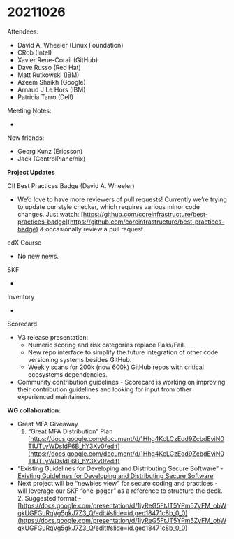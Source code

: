 # 20211026

Attendees:

- David A. Wheeler (Linux Foundation)
- CRob (Intel)
- Xavier Rene-Corail (GitHub)
- Dave Russo (Red Hat)
- Matt Rutkowski (IBM)
- Azeem Shaikh (Google)
- Arnaud J Le Hors (IBM)
- Patricia Tarro (Dell)

Meeting Notes:

-

New friends:

- Georg Kunz (Ericsson)
- Jack (ControlPlane/nix)

**Project Updates**

CII Best Practices Badge (David A. Wheeler)

- We’d love to have more reviewers of pull requests! Currently we’re trying to update our style checker, which requires various minor code changes. Just watch: [https://github.com/coreinfrastructure/best-practices-badge](https://github.com/coreinfrastructure/best-practices-badge) & occasionally review a pull request

edX Course

- No new news.

SKF

-

Inventory

-

Scorecard

- V3 release presentation:
  - Numeric scoring and risk categories replace Pass/Fail.
  - New repo interface to simplify the future integration of other code versioning systems besides GitHub.
  - Weekly scans for 200k (now 600k) GitHub repos with critical ecosystems dependencies.
- Community contribution guidelines - Scorecard is working on improving their contribution guidelines and looking for input from other experienced maintainers.

**WG collaboration:**

- Great MFA Giveaway
  1. “Great MFA Distribution” Plan [https://docs.google.com/document/d/1Hhg4KcLCzEdd9ZcbdEviN0TIUTLyWDsIdF6B_hY3Xv0/edit](https://docs.google.com/document/d/1Hhg4KcLCzEdd9ZcbdEviN0TIUTLyWDsIdF6B_hY3Xv0/edit)
- “Existing Guidelines for Developing and Distributing Secure Software” - [Existing Guidelines for Developing and Distributing Secure Software](https://docs.google.com/document/d/11bRB-Q_j9sj19EEC32-ijMiEHERPRwZRVWE9HwNr2pc/edit)
- Next project will be “newbies view” for secure coding and practices - will leverage our SKF “one-pager” as a reference to structure the deck. 2. Suggested format - [https://docs.google.com/presentation/d/1iyReG5FtJT5YPm5ZyFM_obWqkUGFGuRqVg5gkJ7Z3_Q/edit#slide=id.ged18471c8b_0_0](https://docs.google.com/presentation/d/1iyReG5FtJT5YPm5ZyFM_obWqkUGFGuRqVg5gkJ7Z3_Q/edit#slide=id.ged18471c8b_0_0)
